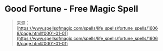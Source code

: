 <!--yml
category: 未分类
date: 2024-06-12 18:55:58
-->

# Good Fortune - Free Magic Spell

> 来源：[https://www.spellsofmagic.com/spells/life_spells/fortune_spells/16068/page.html#0001-01-01](https://www.spellsofmagic.com/spells/life_spells/fortune_spells/16068/page.html#0001-01-01)